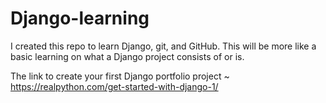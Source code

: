 # Django-learning
I created this repo to learn Django, git, and GitHub. This will be more like a basic learning on what a Django project consists of or is.

The link to create your first Django portfolio project ~ https://realpython.com/get-started-with-django-1/
